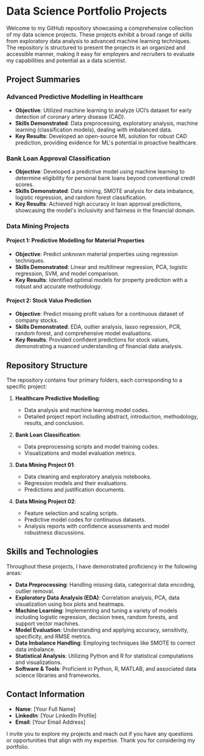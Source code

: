 # Data Science Portfolio Projects

Welcome to my GitHub repository showcasing a comprehensive collection of my data science projects. These projects exhibit a broad range of skills from exploratory data analysis to advanced machine learning techniques. The repository is structured to present the projects in an organized and accessible manner, making it easy for employers and recruiters to evaluate my capabilities and potential as a data scientist.

## Project Summaries

### Advanced Predictive Modelling in Healthcare
- **Objective**: Utilized machine learning to analyze UCI’s dataset for early detection of coronary artery disease (CAD).
- **Skills Demonstrated**: Data preprocessing, exploratory analysis, machine learning (classification models), dealing with imbalanced data.
- **Key Results**: Developed an open-source ML solution for robust CAD prediction, providing evidence for ML's potential in proactive healthcare.

### Bank Loan Approval Classification
- **Objective**: Developed a predictive model using machine learning to determine eligibility for personal bank loans beyond conventional credit scores.
- **Skills Demonstrated**: Data mining, SMOTE analysis for data imbalance, logistic regression, and random forest classification.
- **Key Results**: Achieved high accuracy in loan approval predictions, showcasing the model's inclusivity and fairness in the financial domain.

### Data Mining Projects
#### Project 1: Predictive Modelling for Material Properties
- **Objective**: Predict unknown material properties using regression techniques.
- **Skills Demonstrated**: Linear and multilinear regression, PCA, logistic regression, SVM, and model comparison.
- **Key Results**: Identified optimal models for property prediction with a robust and accurate methodology.

#### Project 2: Stock Value Prediction
- **Objective**: Predict missing profit values for a continuous dataset of company stocks.
- **Skills Demonstrated**: EDA, outlier analysis, lasso regression, PCR, random forest, and comprehensive model evaluations.
- **Key Results**: Provided confident predictions for stock values, demonstrating a nuanced understanding of financial data analysis.

## Repository Structure
The repository contains four primary folders, each corresponding to a specific project:

1. **Healthcare Predictive Modelling**:
   - Data analysis and machine learning model codes.
   - Detailed project report including abstract, introduction, methodology, results, and conclusion.

2. **Bank Loan Classification**:
   - Data preprocessing scripts and model training codes.
   - Visualizations and model evaluation metrics.

3. **Data Mining Project 01**:
   - Data cleaning and exploratory analysis notebooks.
   - Regression models and their evaluations.
   - Predictions and justification documents.

4. **Data Mining Project 02**:
   - Feature selection and scaling scripts.
   - Predictive model codes for continuous datasets.
   - Analysis reports with confidence assessments and model robustness discussions.

## Skills and Technologies
Throughout these projects, I have demonstrated proficiency in the following areas:

- **Data Preprocessing**: Handling missing data, categorical data encoding, outlier removal.
- **Exploratory Data Analysis (EDA)**: Correlation analysis, PCA, data visualization using box plots and heatmaps.
- **Machine Learning**: Implementing and tuning a variety of models including logistic regression, decision trees, random forests, and support vector machines.
- **Model Evaluation**: Understanding and applying accuracy, sensitivity, specificity, and RMSE metrics.
- **Data Imbalance Handling**: Employing techniques like SMOTE to correct data imbalance.
- **Statistical Analysis**: Utilizing Python and R for statistical computations and visualizations.
- **Software & Tools**: Proficient in Python, R, MATLAB, and associated data science libraries and frameworks.

## Contact Information
- **Name**: [Your Full Name]
- **LinkedIn**: [Your LinkedIn Profile]
- **Email**: [Your Email Address]

I invite you to explore my projects and reach out if you have any questions or opportunities that align with my expertise. Thank you for considering my portfolio.
